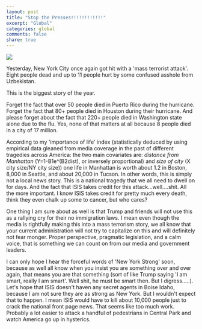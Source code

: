 ```yaml
---
layout: post
title: "Stop the Presses!!!!!!!!!!!!"
excerpt: "Global"
categories: global
comments: false
share: true
---
```


![](http://cdn.abclocal.go.com/content/wpvi/images/cms/2588946_1280x720.jpg)


Yesterday, New York City once again got hit with a 'mass terrorist attack'. Eight people dead and up to 11 people hurt by some confused asshole from Uzbekistan.


This is the biggest story of the year.

Forget the fact that over 50 people died in Puerto Rico during the hurricane. Forget the fact that 80+ people died in Houston during their hurricane. And please forget about the fact that 220+ people died in Washington state alone due to the flu. Yes, none of that matters at all because 8 people died in a city of 17 million.



According to my 'importance of life' index (statistically deduced by using empirical data gleaned from media coverage in the past of different tragedies across America: the two main covariates are: *distance from Manhattan* (Y=1-B1e^(B2dist), or inversely proportional) and *size of city* (X city size/NY city size)) one life in Manhattan is worth about 1.2 in Boston, 8,000 in Seattle, and about 20,000 in Tucson. In other words, this is simply not a local news story. This is a national tragedy that we all need to dwell on for days. And the fact that ISIS takes credit for this attack...well....shit. All the more important. I know ISIS takes credit for pretty much every death, think they even chalk up some to cancer, but who cares? 


One thing I am sure about as well is that Trump and friends will not use this as a rallying cry for their no immigration laws. I mean even though the media is rightfully making this into a mass terrorism story, we all know that your current administration will not try to capitalize on this and will definitely not fear monger. Proper perspective, pragmatic legislation, and a calm voice, that is something we can count on from our media and government leaders.



I can only hope I hear the forceful words of 'New York Strong' soon, because as well all know when you insist you are something over and over again, that means you are that something (sort of like Trump saying 'I am smart, really I am smart'. Well shit, he must be smart then. But I digress.....). Let's hope that ISIS doesn't haven any secret agents in Boise Idaho, because I am not sure they are as strong as New York. But I wouldn't expect that to happen. I mean ISIS would have to kill about 10,000 people just to crack the national front page news. That seems like too much work. Probably a lot easier to attack a handful of pedestrians in Central Park and watch America go up in hysterics. 


















